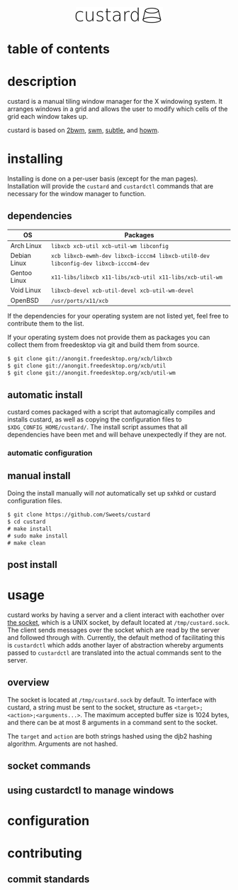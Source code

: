 <div align="center">
<img src="contrib/header.png"><br>
</div>

# table of contents

# description

custard is a manual tiling window manager for the X windowing system.  It
arranges windows in a grid and allows the user to modify which cells of the
grid each window takes up.

custard is based on [2bwm](https://github.com/venam/2bwm),
[swm](https://github.com/dcat/swm), [subtle](https://subtle.subforge.org/),
and [howm](https://github.com/HarveyHunt/howm).

# installing

Installing is done on a per-user basis (except for the man pages).
Installation will provide the `custard` and `custardctl` commands that are
necessary for the window manager to function.

## dependencies

|OS          |Packages                                                |
|------------|--------------------------------------------------------|
|Arch Linux  |`libxcb xcb-util xcb-util-wm libconfig`                 |
|Debian Linux|`xcb libxcb-ewmh-dev libxcb-icccm4 libxcb-util0-dev libconfig-dev libxcb-icccm4-dev`|
|Gentoo Linux|`x11-libs/libxcb x11-libs/xcb-util x11-libs/xcb-util-wm`|
|Void Linux  |`libxcb-devel xcb-util-devel xcb-util-wm-devel`         |
|OpenBSD     |`/usr/ports/x11/xcb`                                    |

If the dependencies for your operating system are not listed yet, feel free to
contribute them to the list.

If your operating system does not provide them as packages you can collect
them from freedesktop via git and build them from source.

```
$ git clone git://anongit.freedesktop.org/xcb/libxcb
$ git clone git://anongit.freedesktop.org/xcb/util
$ git clone git://anongit.freedesktop.org/xcb/util-wm
```

## automatic install

custard comes packaged with a script that automagically compiles and installs
custard, as well as copying the configuration files to
`$XDG_CONFIG_HOME/custard/`. The install script assumes that all dependencies
have been met and will behave unexpectedly if they are not.

### automatic configuration

## manual install

Doing the install manually will *not* automatically set up sxhkd or
custard configuration files.

```
$ git clone https://github.com/Sweets/custard
$ cd custard
# make install
# sudo make install
# make clean
```

## post install

# usage

custard works by having a server and a client interact with eachother over
[the socket](#the-socket), which is a UNIX socket, by default located at
`/tmp/custard.sock`. The client sends messages over the socket which are
read by the server and followed through with. Currently, the default method
of facilitating this is `custardctl` which adds another layer of abstraction
whereby arguments passed to `custardctl` are translated into the actual
commands sent to the server.

## overview

The socket is located at `/tmp/custard.sock` by default. To interface with
custard, a string must be sent to the socket, structure as
`<target>;<action>;<arguments...>`. The maximum accepted buffer size is 1024
bytes, and there can be at most 8 arguments in a command sent to the socket.

The `target` and `action` are both strings hashed using the djb2 hashing
algorithm. Arguments are not hashed.

## socket commands

## using custardctl to manage windows

# configuration

# contributing

## commit standards
